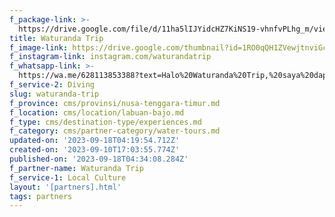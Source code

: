 ```yaml
---
f_package-link: >-
  https://drive.google.com/file/d/11ha5lIJYidcHZ7KiNS19-vhnfvPLhg_m/view?usp=drive_link
title: Waturanda Trip
f_image-link: https://drive.google.com/thumbnail?id=1RO0qQH1ZVewjtnviGcSq6bLulh-qS6OW
f_instagram-link: instagram.com/waturandatrip
f_whatsapp-link: >-
  https://wa.me/628113853388?text=Halo%20Waturanda%20Trip,%20saya%20dapat%20info%20dari%20@loocale.id%20dan%20punya%20pertanyaan
f_service-2: Diving
slug: waturanda-trip
f_province: cms/provinsi/nusa-tenggara-timur.md
f_location: cms/location/labuan-bajo.md
f_type: cms/destination-type/experiences.md
f_category: cms/partner-category/water-tours.md
updated-on: '2023-09-18T04:19:54.712Z'
created-on: '2023-09-10T17:03:55.774Z'
published-on: '2023-09-18T04:34:08.284Z'
f_partner-name: Waturanda Trip
f_service-1: Local Culture
layout: '[partners].html'
tags: partners
---
```




